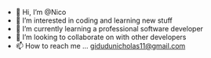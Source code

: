 - 👋 Hi, I’m @Nico
- 👀 I’m interested in coding and learning new stuff
- 🌱 I’m currently learning a professional software developer
- 💞️ I’m looking to collaborate on with other developers
- 📫 How to reach me ... gidudunicholas11@gmail.com

<!---
Nicopee/Nicopee is a ✨ special ✨ repository because its `README.md` (this file) appears on your GitHub profile.
You can click the Preview link to take a look at your changes.
--->
